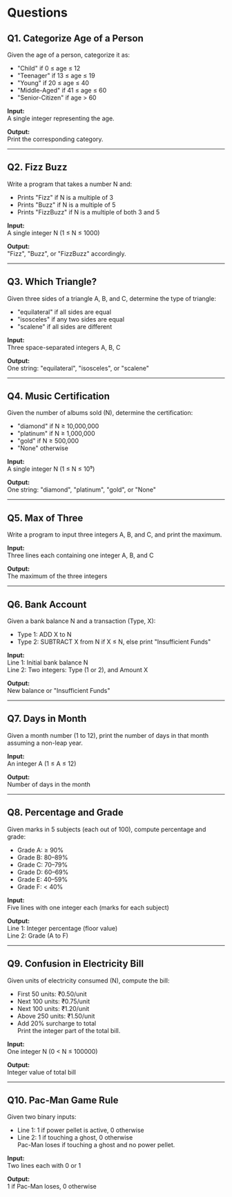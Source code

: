 
# Questions

## Q1. Categorize Age of a Person
Given the age of a person, categorize it as:
- "Child" if 0 ≤ age ≤ 12
- "Teenager" if 13 ≤ age ≤ 19
- "Young" if 20 ≤ age ≤ 40
- "Middle-Aged" if 41 ≤ age ≤ 60
- "Senior-Citizen" if age > 60

**Input:**  
A single integer representing the age.

**Output:**  
Print the corresponding category.

---

## Q2. Fizz Buzz
Write a program that takes a number N and:
- Prints "Fizz" if N is a multiple of 3
- Prints "Buzz" if N is a multiple of 5
- Prints "FizzBuzz" if N is a multiple of both 3 and 5

**Input:**  
A single integer N (1 ≤ N ≤ 1000)

**Output:**  
"Fizz", "Buzz", or "FizzBuzz" accordingly.

---

## Q3. Which Triangle?
Given three sides of a triangle A, B, and C, determine the type of triangle:
- "equilateral" if all sides are equal
- "isosceles" if any two sides are equal
- "scalene" if all sides are different

**Input:**  
Three space-separated integers A, B, C

**Output:**  
One string: "equilateral", "isosceles", or "scalene"

---

## Q4. Music Certification
Given the number of albums sold (N), determine the certification:
- "diamond" if N ≥ 10,000,000
- "platinum" if N ≥ 1,000,000
- "gold" if N ≥ 500,000
- "None" otherwise

**Input:**  
A single integer N (1 ≤ N ≤ 10⁹)

**Output:**  
One string: "diamond", "platinum", "gold", or "None"

---

## Q5. Max of Three
Write a program to input three integers A, B, and C, and print the maximum.

**Input:**  
Three lines each containing one integer A, B, and C

**Output:**  
The maximum of the three integers

---

## Q6. Bank Account
Given a bank balance N and a transaction (Type, X):
- Type 1: ADD X to N
- Type 2: SUBTRACT X from N if X ≤ N, else print "Insufficient Funds"

**Input:**  
Line 1: Initial bank balance N  
Line 2: Two integers: Type (1 or 2), and Amount X

**Output:**  
New balance or "Insufficient Funds"

---

## Q7. Days in Month
Given a month number (1 to 12), print the number of days in that month assuming a non-leap year.

**Input:**  
An integer A (1 ≤ A ≤ 12)

**Output:**  
Number of days in the month

---

## Q8. Percentage and Grade
Given marks in 5 subjects (each out of 100), compute percentage and grade:
- Grade A: ≥ 90%
- Grade B: 80–89%
- Grade C: 70–79%
- Grade D: 60–69%
- Grade E: 40–59%
- Grade F: < 40%

**Input:**  
Five lines with one integer each (marks for each subject)

**Output:**  
Line 1: Integer percentage (floor value)  
Line 2: Grade (A to F)

---

## Q9. Confusion in Electricity Bill
Given units of electricity consumed (N), compute the bill:
- First 50 units: ₹0.50/unit
- Next 100 units: ₹0.75/unit
- Next 100 units: ₹1.20/unit
- Above 250 units: ₹1.50/unit
- Add 20% surcharge to total  
  Print the integer part of the total bill.

**Input:**  
One integer N (0 < N ≤ 100000)

**Output:**  
Integer value of total bill

---

## Q10. Pac-Man Game Rule
Given two binary inputs:
- Line 1: 1 if power pellet is active, 0 otherwise
- Line 2: 1 if touching a ghost, 0 otherwise  
  Pac-Man loses if touching a ghost and no power pellet.

**Input:**  
Two lines each with 0 or 1

**Output:**  
1 if Pac-Man loses, 0 otherwise
